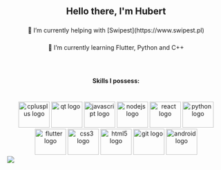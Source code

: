 <h2 align="center">Hello there, I'm Hubert</h2>

###

<p align="center">🔭 I’m currently helping with [Swipest](https://www.swipest.pl)</p>

###

<p align="center">🌱 I’m currently learning Flutter, Python and C++</p>

###

<br clear="both">

<h4 align="center">Skills I possess:</h4>

###

<br clear="both">

<div align="center">
  <img src="https://cdn.jsdelivr.net/gh/devicons/devicon/icons/cplusplus/cplusplus-original.svg" height="60" width="72" alt="cplusplus logo"  />
  <img src="https://cdn.jsdelivr.net/gh/devicons/devicon/icons/qt/qt-original.svg" height="60" width="72" alt="qt logo"  />
  <img src="https://cdn.jsdelivr.net/gh/devicons/devicon/icons/javascript/javascript-original.svg" height="60" width="72" alt="javascript logo"  />
  <img src="https://cdn.jsdelivr.net/gh/devicons/devicon/icons/nodejs/nodejs-original.svg" height="60" width="72" alt="nodejs logo"  />
  <img src="https://cdn.jsdelivr.net/gh/devicons/devicon/icons/react/react-original.svg" height="60" width="72" alt="react logo"  />
  <img src="https://cdn.jsdelivr.net/gh/devicons/devicon/icons/python/python-original.svg" height="60" width="72" alt="python logo"  />
  <img src="https://cdn.jsdelivr.net/gh/devicons/devicon/icons/flutter/flutter-original.svg" height="60" width="72" alt="flutter logo"  />
  <img src="https://cdn.jsdelivr.net/gh/devicons/devicon/icons/css3/css3-original.svg" height="60" width="72" alt="css3 logo"  />
  <img src="https://cdn.jsdelivr.net/gh/devicons/devicon/icons/html5/html5-original.svg" height="60" width="72" alt="html5 logo"  />
  <img src="https://cdn.jsdelivr.net/gh/devicons/devicon/icons/git/git-original.svg" height="60" width="72" alt="git logo"  />
  <img src="https://cdn.jsdelivr.net/gh/devicons/devicon/icons/android/android-original.svg" height="60" width="72" alt="android logo"  />
</div>

<a href="https://github.com/anuraghazra/github-readme-stats">
<img src="https://camo.githubusercontent.com/7b1a1f933c37e86c926faf997c788ff8da8b325068d9796aae5c8f7ec6701427/68747470733a2f2f6769746875622d726561646d652d73746174732e76657263656c2e6170702f6170692f77616b6174696d653f757365726e616d653d44616d69616e654b3032"  style="max-width: 100%;">

</a>
